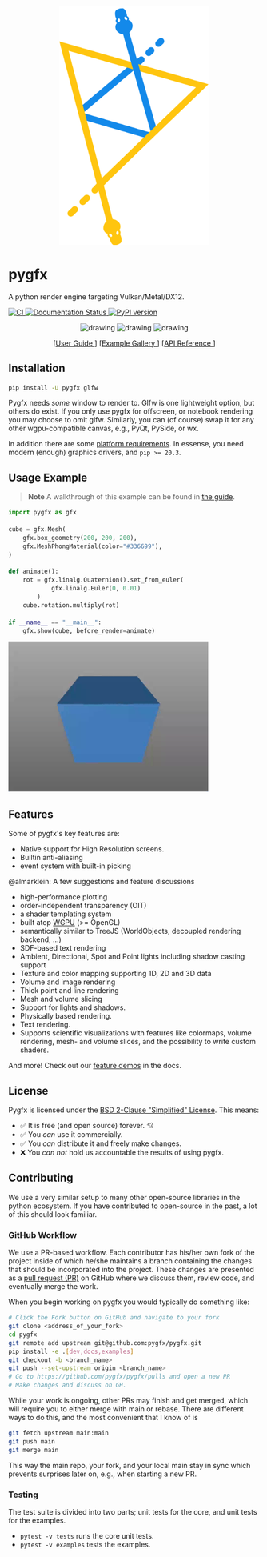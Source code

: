 <p align="center"><img src="docs/_static/pygfx.png" width="300"/></p>

# pygfx
A python render engine targeting Vulkan/Metal/DX12.

[![CI ](https://github.com/pygfx/pygfx/workflows/CI/badge.svg)
](https://github.com/pygfx/pygfx/actions)
[![Documentation Status
](https://readthedocs.org/projects/pygfx/badge/?version=latest)
](https://pygfx.readthedocs.io/en/latest/?badge=latest)
[![PyPI version ](https://badge.fury.io/py/pygfx.svg)
](https://badge.fury.io/py/pygfx)

<p align="center">
<img src="./docs/_static/readme_sponza.png" alt="drawing" width="200"/>
<img src="./docs/_static/readme_pbr_example.webp" alt="drawing" width="200"/>
<img src="./docs/_static/readme_torus_knot_wire.png" alt="drawing" width="200"/>
</p>
<p align="center">
[<a href="https://pygfx.readthedocs.io/en/latest/guide.html">User Guide </a>]
[<a href="https://pygfx.readthedocs.io/en/latest/_gallery/index.html">Example Gallery </a>]
[<a href="https://pygfx.readthedocs.io/en/latest/reference.html">API Reference </a>]
</p>

## Installation

```bash
pip install -U pygfx glfw
```

Pygfx needs _some_ window to render to. Glfw is one lightweight option, but
others do exist. If you only use pygfx for offscreen, or notebook rendering you
may choose to omit glfw. Similarly, you can (of course) swap it for any other
wgpu-compatible canvas, e.g., PyQt, PySide, or wx.

In addition there are some [platform
requirements](https://github.com/pygfx/wgpu-py#platform-requirements). In
essense, you need modern (enough) graphics drivers, and `pip >= 20.3`.

## Usage Example

> **Note**
> A walkthrough of this example can be found in [the
> guide](https://pygfx.readthedocs.io/en/latest/guide.html#how-to-use-pygfx).

```python
import pygfx as gfx

cube = gfx.Mesh(
    gfx.box_geometry(200, 200, 200),
    gfx.MeshPhongMaterial(color="#336699"),
)

def animate():
    rot = gfx.linalg.Quaternion().set_from_euler(
            gfx.linalg.Euler(0, 0.01)
        )
    cube.rotation.multiply(rot)

if __name__ == "__main__":
    gfx.show(cube, before_render=animate)

```
<img src="./docs/_static/guide_rotating_cube.gif" alt="drawing" width="400"/>


## Features
Some of pygfx's key features are:

- Native support for High Resolution screens.
- Builtin anti-aliasing 
- event system with built-in picking

@almarklein: A few suggestions and feature discussions
- high-performance plotting
- order-independent transparency (OIT)
- a shader templating system
- built atop [WGPU](https://github.com/pygfx/wgpu-py) (>= OpenGL)
- semantically similar to TreeJS (WorldObjects, decoupled rendering backend, ...)
- SDF-based text rendering
- Ambient, Directional, Spot and Point lights including shadow casting support
- Texture and color mapping supporting 1D, 2D and 3D data
- Volume and image rendering
- Thick point and line rendering
- Mesh and volume slicing
- Support for lights and shadows.
- Physically based rendering.
- Text rendering.
- Supports scientific visualizations with features like colormaps, volume rendering, mesh- and volume slices, and the possibility to write custom shaders.


And more! Check out our [feature
demos](https://pygfx.readthedocs.io/en/latest/_gallery/index.html) in the docs.

## License

Pygfx is licensed under the [BSD 2-Clause "Simplified" License](LICENSE). This means:

- :white_check_mark: It is free (and open source) forever. :cupid:
- :white_check_mark: You _can_ use it commercially.
- :white_check_mark: You _can_ distribute it and freely make changes.
- :x: You _can not_ hold us accountable the results of using pygfx.

## Contributing
We use a very similar setup to many other open-source libraries in the python
ecosystem. If you have contributed to open-source in the past, a lot of this
should look familiar.

### GitHub Workflow
We use a PR-based workflow. Each contributor has his/her own fork of the project
inside of which he/she maintains a branch containing the changes that should be
incorporated into the project. These changes are presented as a [pull request
(PR)](https://github.com/pygfx/pygfx/pulls) on GitHub where we discuss them,
review code, and eventually merge the work. 

When you begin working on pygfx you would typically do something like:

```bash
# Click the Fork button on GitHub and navigate to your fork
git clone <address_of_your_fork>
cd pygfx
git remote add upstream git@github.com:pygfx/pygfx.git
pip install -e .[dev,docs,examples]
git checkout -b <branch_name>
git push --set-upstream origin <branch_name>
# Go to https://github.com/pygfx/pygfx/pulls and open a new PR
# Make changes and discuss on GH.
```

While your work is ongoing, other PRs may finish and get merged, which will
require you to either merge with main or rebase. There are different ways to do
this, and the most convenient that I know of is

```bash
git fetch upstream main:main
git push main
git merge main
```

This way the main repo, your fork, and your local main stay in sync which
prevents surprises later on, e.g., when starting a new PR.

### Testing

The test suite is divided into two parts; unit tests for the core, and unit
tests for the examples.

* `pytest -v tests` runs the core unit tests.
* `pytest -v examples` tests the examples.
